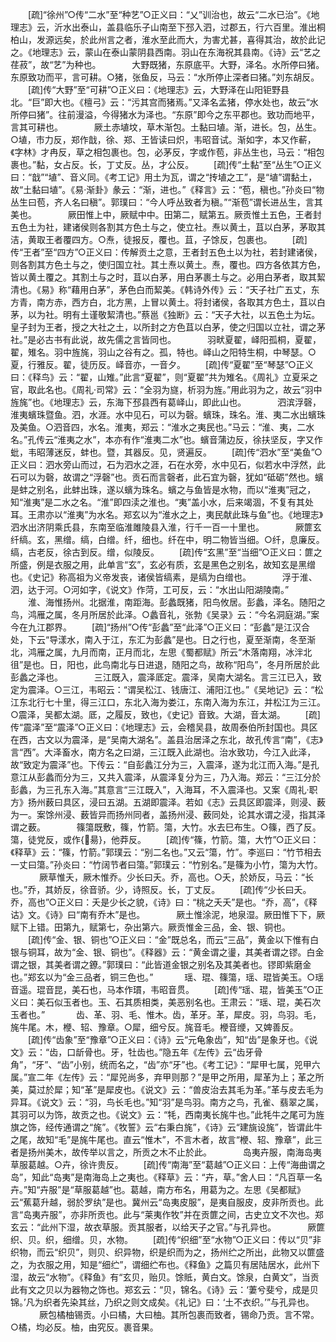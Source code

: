 <!-- { "loadSidebar": true } -->
　　[疏]“徐州”○传“二水”至“种艺”○正义曰：“乂”训治也，故云“二水已治”。《地理志》云，沂水出泰山，盖县临乐子山南至下邳入泗，过郡五，行六百里。淮出桐柏山，发源远矣，於此州言之者，淮水至此而大，为害尤甚，喜得其治，故於此记之。《地理志》云，蒙山在泰山蒙阴县西南。羽山在东海祝其县南。《诗》云“艺之荏菽”，故“艺”为种也。
　
　　大野既猪，东原底平。大野，泽名。水所停曰猪。东原致功而平，言可耕。○猪，张鱼反，马云：“水所停止深者曰猪。”刘东胡反。 
　　[疏]传“大野”至“可耕”○正义曰：《地理志》云，大野泽在山阳钜野县北。“巨”即大也。《檀弓》云：“污其宫而猪焉。”又泽名孟猪，停水处也，故云“水所停曰猪”。往前漫溢，今得猪水为泽也。“东原”即今之东平郡也。致功而地平，言其可耕也。
　
　　厥土赤埴坟，草木渐包。土黏曰埴。渐，进长。包，丛生。○埴，市力反，郑作戠，徐、郑、王皆读曰炽，韦昭音试。渐如字，本又作蔪，《字林》才冉反，草之相包裹也。包，必茅反，字或作苞，非丛生也，马云：“相包裹也。”黏，女占反。长，丁丈反。丛，才公反。 
　　[疏]传“土黏”至“丛生”○正义曰：“戠”“埴”、音义同。《考工记》用土为瓦，谓之“抟埴之工”，是“埴”谓黏土，故“土黏曰埴”。《易·渐卦》彖云：“渐，进也。”《释言》云：“苞，稹也。”孙炎曰“物丛生曰苞，齐人名曰稹”。郭璞曰：“今人呼丛致者为稹。”“渐苞”谓长进丛生，言其美也。
　
　　厥田惟上中，厥赋中中。田第二，赋第五。厥贡惟土五色，王者封五色土为社，建诸侯则各割其方色土与之，使立社。焘以黄土，苴以白茅，茅取其洁，黄取王者覆四方。○焘，徒报反，覆也。苴，子馀反，包裹也。 
　　[疏]传“王者”至“四方”○正义曰：传解贡土之意，王者封五色土以为社，若封建诸侯，则各割其方色土与之，使归国立社。其土焘以黄土。焘，覆也。四方各依其方色，皆以黄土覆之。其割土与之时，苴以白茅，用白茅裹土与之。必用白茅者，取其絜清也。《易》称“藉用白茅”，茅色白而絜美。《韩诗外传》云：“天子社广五丈，东方青，南方赤，西方白，北方黑，上冒以黄土。将封诸侯，各取其方色土，苴以白茅，以为社。明有土谨敬絜清也。”蔡邕《独断》云：“天子大社，以五色土为坛。皇子封为王者，授之大社之土，以所封之方色苴以白茅，使之归国以立社，谓之茅社。”是必古书有此说，故先儒之言皆同也。
　
　　羽畎夏翟，峄阳孤桐，夏翟，翟，雉名。羽中旌旄，羽山之谷有之。孤，特也。峄山之阳特生桐，中琴瑟。○夏，行雅反。翟，徒历反。峄音亦，一音夕。 
　　[疏]传“夏翟”至“琴瑟”○正义曰：《释鸟》云：“翟，山雉。”此言“夏翟”，则“夏翟”共为雉名。《周礼》立夏采之官，取此名也。《周礼·司常》云：“全羽为旞，析羽为旌。”用此羽为之，故云“羽中旌旄”也。《地理志》云，东海下邳县西有葛峄山，即此山也。
　
　　泗滨浮磬，淮夷蠙珠暨鱼。泗，水涯。水中见石，可以为磬。蠙珠，珠名。淮、夷二水出蠙珠及美鱼。○泗音四，水名。淮夷，郑云：“淮水之夷民也。”马云：“淮、夷，二水名。”孔传云“淮夷之水”，本亦有作“淮夷二水”也。蠙音蒲边反，徐扶坚反，字又作蚍，韦昭薄迷反，蚌也。暨，其器反。见，贤遍反。 
　　[疏]传“泗水”至“美鱼”○正义曰：泗水旁山而过，石为泗水之涯，石在水旁，水中见石，似若水中浮然，此石可以为磬，故谓之“浮磬”也。贡石而言磬者，此石宜为磬，犹如“砥砺”然也。蠙是蚌之别名，此蚌出珠，遂以蠙为珠名。蠙之与鱼皆是水物，而以“淮夷”冠之，知“淮夷”是二水之名。“淮”即四渎之淮也。“夷”盖小水，后来竭涸，不复有其处耳。王肃亦以“淮夷”为水名。郑玄以为“淮水之上，夷民献此珠与鱼”也。《地理志》泗水出济阴乘氏县，东南至临淮雎陵县入淮，行千一百一十里也。
　
　　厥篚玄纤缟。玄，黑缯。缟，白缯。纤，细也。纤在中，明二物皆当细。○纤，息廉反。缟，古老反，徐古到反。缯，似陵反。 
　　[疏]传“玄黑”至“当细”○正义曰：篚之所盛，例是衣服之用，此单言“玄”，玄必有质，玄是黑色之别名，故知玄是黑缯也。《史记》称高祖为义帝发丧，诸侯皆缟素，是缟为白缯也。
　
　　浮于淮、泗，达于河。○河如字，《说文》作菏，工可反，云：“水出山阳湖陵南。” 
　　淮、海惟扬州。北据淮，南距海。彭蠡既猪，阳鸟攸居。彭蠡，泽名。随阳之鸟，鸿雁之属，冬月所居於此泽。○蠡音礼，张勃《吴录》云：“今名洞庭湖。”案今在九江郡界。 
　　[疏]“扬州”○传“彭蠡”至“此泽”○正义曰：“彭蠡”是江汉合处，下云“导漾水，南入于江，东汇为彭蠡”是也。日之行也，夏至渐南，冬至渐北，鸿雁之属，九月而南，正月而北，左思《蜀都赋》所云“木落南翔，冰泮北徂”是也。日，阳也，此鸟南北与日进退，随阳之鸟，故称“阳鸟”，冬月所居於此彭蠡之泽也。
　
　　三江既入，震泽厎定。震泽，吴南大湖名。言三江已入，致定为震泽。○三江，韦昭云：“谓吴松江、钱唐江、浦阳江也。”《吴地记》云：“松江东北行七十里，得三江口，东北入海为娄江，东南入海为东江，并松江为三江。○震泽，吴都太湖。厎，之履反，致也，《史记》音致。大湖，音太湖。 
　　[疏]传“震泽”至“震泽”○正义曰：《地理志》云，会稽吴县，故周泰伯所封国也。具区在西，古文以为震泽，是“吴南大湖名”。盖县治居泽之东北，故孔传言“南”，《志》言“西”。大泽畜水，南方名之曰湖，三江既入此湖也。治水致功，今江入此泽，故“致定为震泽”也。下传云：“自彭蠡江分为三，入震泽，遂为北江而入海。”是孔意江从彭蠡而分为三，又共入震泽，从震泽复分为三，乃入海。郑云：“三江分於彭蠡，为三孔东入海。”其意言“三江既入”，入海耳，不入震泽也。又案《周礼·职方》扬州薮曰具区，浸曰五湖。五湖即震泽。若如《志》云具区即震泽，则浸、薮为一。案馀州浸、薮皆异而扬州同者，盖扬州浸、薮同处，论其水谓之浸，指其泽谓之薮。
　
　　篠簜既敷，篠，竹箭。簜，大竹。水去巳布生。○篠，西了反。簜，徒党反，或作{昜}，他莽反。 
　　[疏]传“篠，竹箭。簜，大竹”○正义曰：《释草》云：“篠，竹箭。”郭璞云：“别二名也。”又云“簜，竹”。李巡曰：“竹节相去一丈曰簜。”孙炎曰：“竹阔节者曰簜。”郭璞云：“竹别名。”是篠为小竹，簜为大竹。
　
　　厥草惟夭，厥木惟乔。少长曰夭。乔，高也。○夭，於娇反，马云：“长也。”乔，其娇反，徐音骄。少，诗照反。长，丁丈反。 
　　[疏]传“少长曰夭。乔，高也”○正义曰：夭是少长之貌，《诗》曰：“桃之夭夭”是也。“乔，高”，《释诂》文。《诗》曰“南有乔木”是也。
　
　　厥土惟涂泥，地泉湿。厥田惟下下，厥赋下上错。田第九，赋第七，杂出第六。厥贡惟金三品，金、银、铜也。 
　　[疏]传“金、银、铜也”○正义曰：“金”既总名，而云“三品”，黄金以下惟有白银与铜耳，故为“金、银、铜也”。《释器》云：“黄金谓之璗，其美者谓之镠。白金谓之银，其美者谓之鐐。”郭璞曰：“此皆道金银之别名及其美者也。镠即紫磨金也。”郑玄以为“金三品者，铜三色也。”
　
　　瑶、琨、篠簜，瑶、琨皆美玉。○瑶音遥。琨音昆，美石也，马本作瑻，韦昭音贯。 
　　[疏]传“瑶、琨，皆美玉”○正义曰：美石似玉者也。玉、石其质相类，美恶别名也。王肃云：“瑶、琨，美石次玉者也。”
　
　　齿、革、羽、毛、惟木。齿，革牙。革，犀皮。羽，鸟羽。毛，旄牛尾。木，楩、轺、豫章。○犀，细兮反。旄音毛。楩音缏，又婢善反。 
　　[疏]传“齿象”至“豫章”○正义曰：《诗》云“元龟象齿”，知“齿”是象牙也。《说文》云：“齿，口龂骨也。牙，牡齿也。”隐五年《左传》云“齿牙骨角”，“牙”、“齿”小别，统而名之，“齿”亦“牙”也。《考工记》：“犀甲七属，兕甲六属。”宣二年《左传》云：“犀兕尚多，弃甲则那？”是甲之所用，犀革为上；革之所美，莫过於犀；知“革”是犀皮也。《说文》云：“兽皮治去其毛为革。”革与皮去毛为异耳。《说文》云：“羽，鸟长毛也。”知“羽”是鸟羽。南方之鸟，孔雀、翡翠之属，其羽可以为饰，故贡之也。《说文》云：“牦，西南夷长旄牛也。”此牦牛之尾可为旌旗之饰，经传通谓之“旄”。《牧誓》云“右秉白旄”，《诗》云“建旐设旄”，皆谓此牛之尾，故知“毛”是旄牛尾也。直云“惟木”，不言木者，故言“楩、轺、豫章”，此三者是扬州美木，故传举以言之，所贡之木不止於此。
　
　　岛夷卉服，南海岛夷草服葛越。○卉，徐许贵反。 
　　[疏]传“南海”至“葛越”○正义曰：上传“海曲谓之岛”，知此“岛夷”是南海岛上之夷也。《释草》云：“卉，草。”舍人曰：“凡百草一名卉。”知“卉服”是“草服葛越”也。葛越，南方布名，用葛为之。左思《吴都赋》云“蕉葛升越，弱於罗纨”是也。冀州云“岛夷皮服”，是夷自服皮，皮非所贡也。此言“岛夷卉服”，亦非所贡也。此与“莱夷作牧”并在贡篚之间，古史立文不次也。郑玄云：“此州下湿，故衣草服。贡其服者，以给天子之官。”与孔异也。
　
　　厥篚织、贝。织，细缯。贝，水物。 
　　[疏]传“织细”至“水物”○正义曰：传以“贝”非织物，而云“织贝”，则贝、织异物，织是织而为之，扬州纻之所出，此物又以篚盛之，为衣服之用，知是“细纻”，谓细纻布也。《释鱼》之篇贝有居陆居水，此州下湿，故云“水物”。《释鱼》有“玄贝，贻贝。馀貾，黄白文。馀泉，白黄文”，当贡此有文之贝以为器物之饰也。郑玄云：“贝，锦名。《诗》云：‘萋兮斐兮，成是贝锦。’凡为织者先染其丝，乃织之则文成矣。《礼记》曰：‘土不衣织。’”与孔异也。
　
　　厥包橘柚锡贡。小曰橘，大曰柚。其所包裹而致者，锡命乃贡。言不常。○橘，均必反。柚，由究反。裹音果。 
